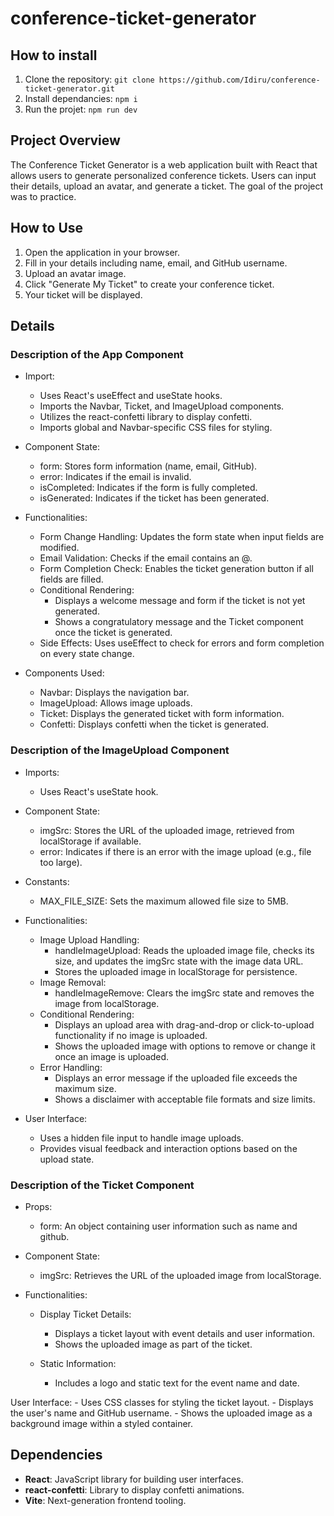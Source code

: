 # conference-ticket-generator

## How to install 
1. Clone the repository: `git clone https://github.com/Idiru/conference-ticket-generator.git`
2. Install dependancies: `npm i`
3. Run the projet: `npm run dev`

## Project Overview
The Conference Ticket Generator is a web application built with React that allows users to generate personalized conference tickets. Users can input their details, upload an avatar, and generate a ticket. The goal of the project was to practice. 

## How to Use
1. Open the application in your browser.
2. Fill in your details including name, email, and GitHub username.
3. Upload an avatar image.
4. Click "Generate My Ticket" to create your conference ticket.
5. Your ticket will be displayed.

## Details 

### Description of the App Component

- Import: 
    - Uses React's useEffect and useState hooks.
    - Imports the Navbar, Ticket, and ImageUpload components.
    - Utilizes the react-confetti library to display confetti.
    - Imports global and Navbar-specific CSS files for styling.

- Component State:
    - form: Stores form information (name, email, GitHub).
    - error: Indicates if the email is invalid.
    - isCompleted: Indicates if the form is fully completed.
    - isGenerated: Indicates if the ticket has been generated.

- Functionalities:
    - Form Change Handling: Updates the form state when input fields are modified.
    - Email Validation: Checks if the email contains an @.
    - Form Completion Check: Enables the ticket generation button if all fields are filled.
    - Conditional Rendering:
        - Displays a welcome message and form if the ticket is not yet generated.
        - Shows a congratulatory message and the Ticket component once the ticket is generated.
    - Side Effects: Uses useEffect to check for errors and form completion on every state change.

- Components Used:
    - Navbar: Displays the navigation bar.
    - ImageUpload: Allows image uploads.
    - Ticket: Displays the generated ticket with form information.
    - Confetti: Displays confetti when the ticket is generated.


### Description of the ImageUpload Component

- Imports:
    - Uses React's useState hook.

- Component State:
    - imgSrc: Stores the URL of the uploaded image, retrieved from localStorage if available.
    - error: Indicates if there is an error with the image upload (e.g., file too large).

- Constants:
    - MAX_FILE_SIZE: Sets the maximum allowed file size to 5MB.

- Functionalities:
    - Image Upload Handling:
        - handleImageUpload: Reads the uploaded image file, checks its size, and updates the imgSrc state with the image data URL.
        - Stores the uploaded image in localStorage for persistence.
    - Image Removal:
        - handleImageRemove: Clears the imgSrc state and removes the image from localStorage.
    - Conditional Rendering:
        - Displays an upload area with drag-and-drop or click-to-upload functionality if no image is uploaded.
        - Shows the uploaded image with options to remove or change it once an image is uploaded.
    - Error Handling:
        - Displays an error message if the uploaded file exceeds the maximum size.
        - Shows a disclaimer with acceptable file formats and size limits.

- User Interface:
    - Uses a hidden file input to handle image uploads.
    - Provides visual feedback and interaction options based on the upload state.

### Description of the Ticket Component

- Props:
    - form: An object containing user information such as name and github.

- Component State:
    - imgSrc: Retrieves the URL of the uploaded image from localStorage.

- Functionalities:
    - Display Ticket Details:
        - Displays a ticket layout with event details and user information.
        - Shows the uploaded image as part of the ticket.

    - Static Information:
        - Includes a logo and static text for the event name and date.

User Interface:
    - Uses CSS classes for styling the ticket layout.
    - Displays the user's name and GitHub username.
    - Shows the uploaded image as a background image within a styled container.

## Dependencies
- **React**: JavaScript library for building user interfaces.
- **react-confetti**: Library to display confetti animations.
- **Vite**: Next-generation frontend tooling.


